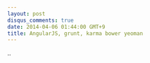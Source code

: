 ```yaml
---
layout: post
disqus_comments: true
date: 2014-04-06 01:44:00 GMT+9
title: AngularJS, grunt, karma bower yeoman
---
```


..

